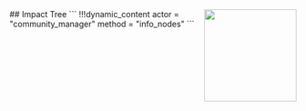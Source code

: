 <img style="float: right;width: 162px;" src="logo.svg">
##  Impact Tree
```
!!!dynamic_content
actor = "community_manager"
method = "info_nodes"
```
